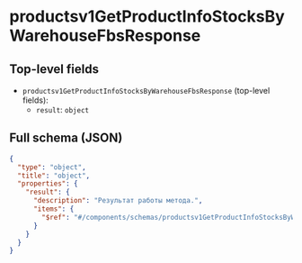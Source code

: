 # productsv1GetProductInfoStocksByWarehouseFbsResponse

## Top-level fields
- `productsv1GetProductInfoStocksByWarehouseFbsResponse` (top-level fields):
  - `result`: `object`

## Full schema (JSON)
```json
{
  "type": "object",
  "title": "object",
  "properties": {
    "result": {
      "description": "Результат работы метода.",
      "items": {
        "$ref": "#/components/schemas/productsv1GetProductInfoStocksByWarehouseFbsResponseResult"
      }
    }
  }
}
```
